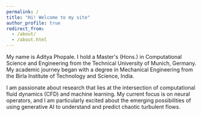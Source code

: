 ```yaml
---
permalink: /
title: "Hi! Welcome to my site"
author_profile: true
redirect_from:
  - /about/
  - /about.html
---
```


My name is Aditya Phopale. I hold a Master's (Hons.) in Computational Science and Engineering from the Technical University of Munich, Germany. My academic journey began with a degree in Mechanical Engineering from the Birla Institute of Technology and Science, India.

I am passionate about research that lies at the intersection of computational fluid dynamics (CFD) and machine learning. My current focus is on neural operators, and I am particularly excited about the emerging possibilities of using generative AI to understand and predict chaotic turbulent flows.
